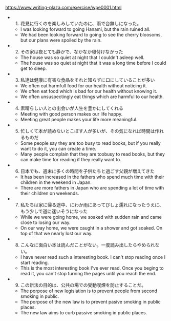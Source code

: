 https://www.writing-plaza.com/exercise/wpe0001.html

* 1. 花見に行くのを楽しみしていたのに、雨で台無しになった。
    * I was looking forward to going Hanami, but the rain ruined all.
    * We had been looking forward to going to see the cherry bloosoms, but our plans were spoiled by the rain.
* 2. その家は夜とても静かで、なかなか寝付けなかった
    * The house was so quiet at night that I couldn't asleep well.
    * The house was so quiet at night that it was a long time before I could get to sleep.
* 3. 私達は健康に有害な食品をそれと知らずに口にしていることが多い
    * We often eat harmfull food for our health without noticing it.
    * We often eat food which is bad for our health without knowing it.
    * We often unsuspectingly eat things which are harmful to our health.
* 4. 素晴らしい人との出会いが人生を豊かにしてくれる
    * Meeting with good person makes our life happy.
    * Meeting great people makes your life more meaningful.
* 5. 忙しくて本が読めないとこぼす人が多いが、その気になれば時間は作れるものだ
    * Some people say they are too busy to read books, but if you really want to do it, you can create a time.
    * Many people complain that they are toobusy to read books, but they can make time for reading if they really want to.
* 6. 日本でも、週末に多くの時間を子供たちと過ごす父親が増えてきた
    * It has been increased in the fathers who spend much time with their children in the weekend in Japan.
    * There are more fathers in Japan who are spending a lot of time with their children on weekends.
* 7. 私たちは家に帰る途中、にわか雨にあってびしょ濡れになったうえに、もう少しで道に迷いそうになった
    * While we were going home, we soaked with sudden rain and came close to losing our way.
    * On our way home, we were caught in a shower and got soaked. On top of that we nearly lost our way.
* 8. こんなに面白い本は読んだことがない。一度読み出したらやめられない。
    * I have never read such a interesting book. I can't stop reading once I start reading.
    * This is the most interesting book I've ever read. Once you beging to read it, you can't stop turning the pages until you reach the end.
* 9. この新法の目的は、公共の場での受動喫煙を防止することだ。
    * The porpose of new legislation is to prevent people from second smoking in public.
    * The porpose of the new law is to prevent pasive smoking in public places.
    * The new law aims to curb passive smoking in public places.